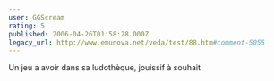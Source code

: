 ```yaml
---
user: GGScream
rating: 5
published: 2006-04-26T01:58:28.000Z
legacy_url: http://www.emunova.net/veda/test/88.htm#comment-5055
---
```

Un jeu a avoir dans sa ludothèque, jouissif à souhait